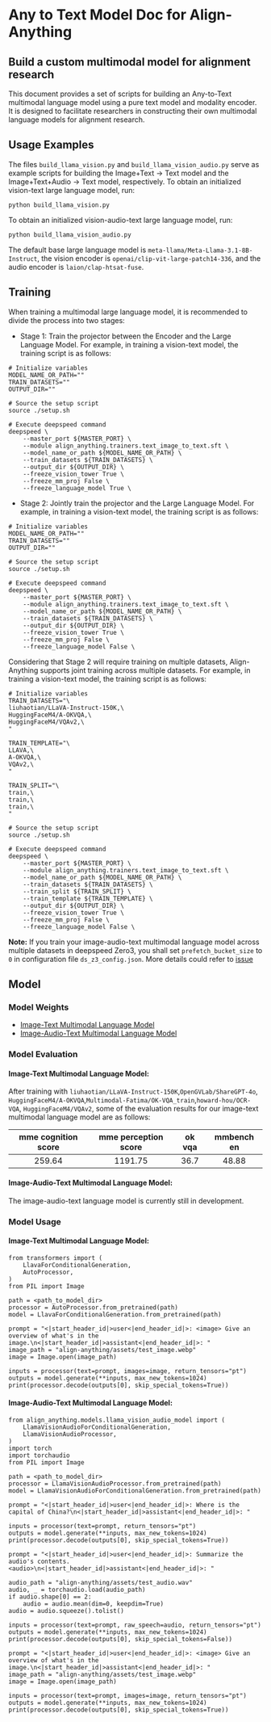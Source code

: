 # Any to Text Model Doc for Align-Anything

## Build a custom multimodal model for alignment research

This document provides a set of scripts for building an Any-to-Text multimodal language model using a pure text model and modality encoder. It is designed to facilitate researchers in constructing their own multimodal language models for alignment research.

## Usage Examples

The files `build_llama_vision.py` and `build_llama_vision_audio.py` serve as example scripts for building the Image+Text -> Text model and the Image+Text+Audio -> Text model, respectively. To obtain an initialized vision-text large language model, run:
```
python build_llama_vision.py
```
To obtain an initialized vision-audio-text large language model, run:
```
python build_llama_vision_audio.py
```
The default base large language model is `meta-llama/Meta-Llama-3.1-8B-Instruct`, the vision encoder is `openai/clip-vit-large-patch14-336`, and the audio encoder is `laion/clap-htsat-fuse`.

## Training

When training a multimodal large language model, it is recommended to divide the process into two stages:

- Stage 1: Train the projector between the Encoder and the Large Language Model. For example, in training a vision-text model, the training script is as follows:
```
# Initialize variables
MODEL_NAME_OR_PATH=""
TRAIN_DATASETS=""
OUTPUT_DIR=""

# Source the setup script
source ./setup.sh

# Execute deepspeed command
deepspeed \
	--master_port ${MASTER_PORT} \
	--module align_anything.trainers.text_image_to_text.sft \
	--model_name_or_path ${MODEL_NAME_OR_PATH} \
	--train_datasets ${TRAIN_DATASETS} \
	--output_dir ${OUTPUT_DIR} \
	--freeze_vision_tower True \
	--freeze_mm_proj False \
	--freeze_language_model True \
```

- Stage 2: Jointly train the projector and the Large Language Model. For example, in training a vision-text model, the training script is as follows:
```
# Initialize variables
MODEL_NAME_OR_PATH=""
TRAIN_DATASETS=""
OUTPUT_DIR=""

# Source the setup script
source ./setup.sh

# Execute deepspeed command
deepspeed \
	--master_port ${MASTER_PORT} \
	--module align_anything.trainers.text_image_to_text.sft \
	--model_name_or_path ${MODEL_NAME_OR_PATH} \
	--train_datasets ${TRAIN_DATASETS} \
	--output_dir ${OUTPUT_DIR} \
	--freeze_vision_tower True \
	--freeze_mm_proj False \
	--freeze_language_model False \
```
Considering that Stage 2 will require training on multiple datasets, Align-Anything supports joint training across multiple datasets. For example, in training a vision-text model, the training script is as follows:
```
# Initialize variables
TRAIN_DATASETS="\
liuhaotian/LLaVA-Instruct-150K,\
HuggingFaceM4/A-OKVQA,\
HuggingFaceM4/VQAv2,\
"

TRAIN_TEMPLATE="\
LLAVA,\
A-OKVQA,\
VQAv2,\
"

TRAIN_SPLIT="\
train,\
train,\
train,\
"

# Source the setup script
source ./setup.sh

# Execute deepspeed command
deepspeed \
	--master_port ${MASTER_PORT} \
	--module align_anything.trainers.text_image_to_text.sft \
	--model_name_or_path ${MODEL_NAME_OR_PATH} \
	--train_datasets ${TRAIN_DATASETS} \
  	--train_split ${TRAIN_SPLIT} \
	--train_template ${TRAIN_TEMPLATE} \
	--output_dir ${OUTPUT_DIR} \
	--freeze_vision_tower True \
	--freeze_mm_proj False \
	--freeze_language_model False \
```

**Note:** If you train your image-audio-text multimodal language model across multiple datasets in deepspeed Zero3, you shall set `prefetch_bucket_size` to `0` in configuration file `ds_z3_config.json`. More details could refer to [issue](https://github.com/microsoft/DeepSpeed/issues/5828)

## Model

### Model Weights

- [Image-Text Multimodal Language Model](https://huggingface.co/PKU-Alignment/llama3.1-8b-instruct-vision)
- [Image-Audio-Text Multimodal Language Model](https://huggingface.co/PKU-Alignment/llama3.1-8b-vision-audio)

### Model Evaluation

#### Image-Text Multimodal Language Model:

After training with `liuhaotian/LLaVA-Instruct-150K`,`OpenGVLab/ShareGPT-4o`,
`HuggingFaceM4/A-OKVQA`,`Multimodal-Fatima/OK-VQA_train`,`howard-hou/OCR-VQA`, `HuggingFaceM4/VQAv2`, some of the evaluation results for our image-text multimodal language model are as follows:

|mme cognition score|mme perception score|ok vqa|mmbench en|
|:---:|:---:|:---:|:---:|
|259.64|1191.75|36.7|48.88|

#### Image-Audio-Text Multimodal Language Model:

The image-audio-text language model is currently still in development.

### Model Usage

#### Image-Text Multimodal Language Model:
```
from transformers import (
    LlavaForConditionalGeneration,
    AutoProcessor,
)
from PIL import Image

path = <path_to_model_dir>
processor = AutoProcessor.from_pretrained(path)
model = LlavaForConditionalGeneration.from_pretrained(path)

prompt = "<|start_header_id|>user<|end_header_id|>: <image> Give an overview of what's in the image.\n<|start_header_id|>assistant<|end_header_id|>: "
image_path = "align-anything/assets/test_image.webp"
image = Image.open(image_path)

inputs = processor(text=prompt, images=image, return_tensors="pt")
outputs = model.generate(**inputs, max_new_tokens=1024)
print(processor.decode(outputs[0], skip_special_tokens=True))
```

#### Image-Audio-Text Multimodal Language Model:
```
from align_anything.models.llama_vision_audio_model import (
    LlamaVisionAudioForConditionalGeneration,
    LlamaVisionAudioProcessor,
)
import torch
import torchaudio
from PIL import Image

path = <path_to_model_dir>
processor = LlamaVisionAudioProcessor.from_pretrained(path)
model = LlamaVisionAudioForConditionalGeneration.from_pretrained(path)

prompt = "<|start_header_id|>user<|end_header_id|>: Where is the capital of China?\n<|start_header_id|>assistant<|end_header_id|>: "

inputs = processor(text=prompt, return_tensors="pt")
outputs = model.generate(**inputs, max_new_tokens=1024)
print(processor.decode(outputs[0], skip_special_tokens=True))

prompt = "<|start_header_id|>user<|end_header_id|>: Summarize the audio's contents.<audio>\n<|start_header_id|>assistant<|end_header_id|>: "

audio_path = "align-anything/assets/test_audio.wav"
audio, _ = torchaudio.load(audio_path)
if audio.shape[0] == 2:
    audio = audio.mean(dim=0, keepdim=True)
audio = audio.squeeze().tolist()

inputs = processor(text=prompt, raw_speech=audio, return_tensors="pt")
outputs = model.generate(**inputs, max_new_tokens=1024)
print(processor.decode(outputs[0], skip_special_tokens=False))

prompt = "<|start_header_id|>user<|end_header_id|>: <image> Give an overview of what's in the image.\n<|start_header_id|>assistant<|end_header_id|>: "
image_path = "align-anything/assets/test_image.webp"
image = Image.open(image_path)

inputs = processor(text=prompt, images=image, return_tensors="pt")
outputs = model.generate(**inputs, max_new_tokens=1024)
print(processor.decode(outputs[0], skip_special_tokens=True))
```